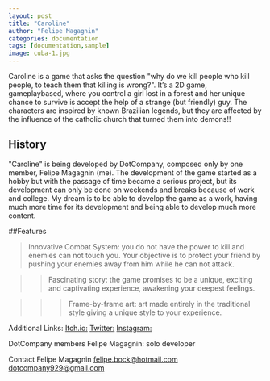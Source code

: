 ```yaml
---
layout: post
title: "Caroline"
author: "Felipe Magagnin"
categories: documentation
tags: [documentation,sample]
image: cuba-1.jpg
---
```


Caroline is a game that asks the question "why do we kill people who kill people, to teach them that killing is wrong?". It’s a 2D game, gameplaybased, where you control a girl lost in a forest and her unique chance to survive is accept the help of a strange (but friendly) guy. The characters are inspired by known Brazilian legends, but they are affected by the influence of the catholic church that turned them into demons!!

## History

"Caroline" is being developed by DotCompany, composed only by one member, Felipe Magagnin (me). The development of the game started as a hobby but with the passage of time became a serious project, but its development can only be done on weekends and breaks because of work and college. My dream is to be able to develop the game as a work, having much more time for its development and being able to develop much more content.

##Features

>Innovative Combat System: you do not have the power to kill and enemies can not touch you. Your objective is to protect your friend by pushing your enemies away from him while he can not attack.

>>Fascinating story: the game promises to be a unique, exciting and captivating experience, awakening your deepest feelings. 

>>>Frame-by-frame art: art made entirely in the traditional style giving a unique style to your experience.

Additional Links:
[Itch.io:](https://dotcompany.itch.io/caroline)
[Twitter:](https://twitter.com/_DotCompany_)
[Instagram:](https://www.instagram.com/_dotcompany/)

DotCompany members
Felipe Magagnin: solo developer

Contact
Felipe Magagnin
felipe.bock@hotmail.com
dotcompany929@gmail.com